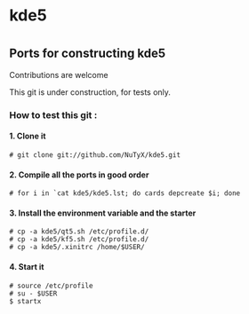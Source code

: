 # kde5
#
## Ports for constructing kde5

Contributions are welcome

This git is under construction, for tests only.


### How to test this git :

#### 1. Clone it

    # git clone git://github.com/NuTyX/kde5.git

#### 2. Compile all the ports in good order

    # for i in `cat kde5/kde5.lst; do cards depcreate $i; done

#### 3. Install the environment variable and the starter

    # cp -a kde5/qt5.sh /etc/profile.d/
    # cp -a kde5/kf5.sh /etc/profile.d/
    # cp -a kde5/.xinitrc /home/$USER/
    
#### 4. Start it

    # source /etc/profile
    # su - $USER
    $ startx
